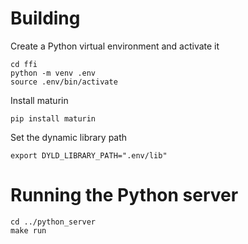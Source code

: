 # Building
Create a Python virtual environment and activate it

```
cd ffi
python -m venv .env
source .env/bin/activate
```

Install maturin
```
pip install maturin
```

Set the dynamic library path
```
export DYLD_LIBRARY_PATH=".env/lib"
```

# Running the Python server
```
cd ../python_server
make run
```

